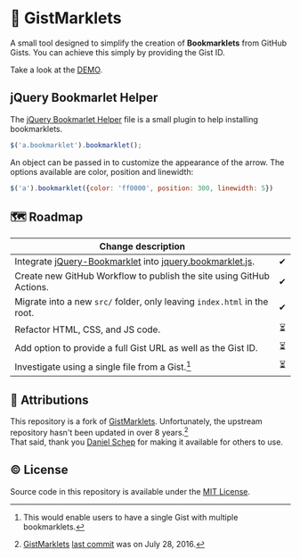 # 🔖 GistMarklets

A small tool designed to simplify the creation of **Bookmarklets** from GitHub Gists. You can achieve this simply by providing the Gist ID.

Take a look at the [DEMO](https://semanticdata.github.io/gistmarklets/).

## jQuery Bookmarlet Helper

The [jQuery Bookmarlet Helper](jquery.bookmarklet.js) file is a small plugin to help installing bookmarklets.

```js
$('a.bookmarklet').bookmarklet();
```

An object can be passed in to customize the appearance of the arrow. The options available are color, position and linewidth:

```js
$('a').bookmarklet({color: 'ff0000', position: 300, linewidth: 5})
```

## 🗺 Roadmap

| Change description |       |
| ------------------ | :---: |
| Integrate [jQuery-Bookmarklet](https://github.com/dschep/jQuery-Bookmarklet) into [jquery.bookmarklet.js](jquery.bookmarklet.js). | ✔ |
| Create new GitHub Workflow to publish the site using GitHub Actions.                                                              | ✔ |
| Migrate into a new `src/` folder, only leaving `index.html` in the root.                                                          | ✔ |
| Refactor HTML, CSS, and JS code.                                                                                                  | ⏳ |
| Add option to provide a full Gist URL as well as the Gist ID.                                                                     | ⏳ |
| Investigate using a single file from a Gist.[^1]                                                                                  | ⏳ |

## 💜 Attributions

This repository is a fork of [GistMarklets](https://github.com/dschep/GistMarklets). Unfortunately, the upstream repository hasn't been updated in over 8 years.[^2]  
That said, thank you [Daniel Schep](https://schep.me/) for making it available for others to use.

## © License

Source code in this repository is available under the [MIT License](LICENSE).

[^1]: This would enable users to have a single Gist with multiple bookmarklets.
[^2]: [GistMarklets](https://github.com/dschep/GistMarklets) [last commit](https://github.com/dschep/GistMarklets/commit/c7d4a41e941753387ccee69cf63f0ed568b5accf) was on July 28, 2016.
